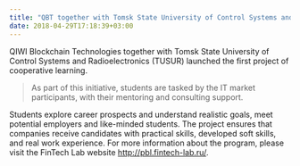 ```yaml
---
title: "QBT together with Tomsk State University of Control Systems and Radioelectronics launched the first project of cooperative learning"
date: 2018-04-29T17:18:39+03:00
---
```


QIWI Blockchain Technologies together with Tomsk State University of Control Systems and Radioelectronics (TUSUR) launched the first project of cooperative learning.

> As part of this initiative, students are tasked by the IT market participants, with their mentoring and consulting support. 

Students explore career prospects and understand realistic goals, meet potential employers and like-minded students. The project ensures that companies receive candidates with practical skills, developed soft skills, and real work experience. For more information about the program, please visit the FinTech Lab website http://pbl.fintech-lab.ru/.